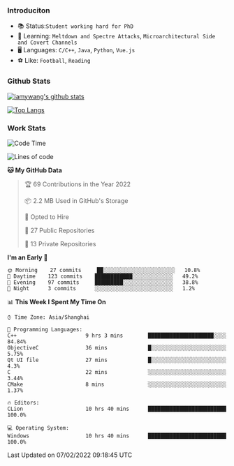 ### Introduciton

- 📚 Status:`Student working hard for PhD`
- 🔎 Learning: `Meltdown and Spectre Attacks`, `Microarchitectural Side and Covert Channels`
- 🖥️ Languages: `C/C++`, `Java`, `Python`, `Vue.js`
- ⚽ Like: `Football`, `Reading`

### Github Stats

[![iamywang's github stats](https://github-readme-stats.vercel.app/api?username=iamywang&count_private=true&show_icons=true)]()

[![Top Langs](https://github-readme-stats.vercel.app/api/top-langs/?username=iamywang&layout=compact)]()

### Work Stats

<!--START_SECTION:waka-->
![Code Time](http://img.shields.io/badge/Code%20Time-99%20hrs%204%20mins-blue)

![Lines of code](https://img.shields.io/badge/From%20Hello%20World%20I%27ve%20Written-534%20Thousand%20lines%20of%20code-blue)

**🐱 My GitHub Data** 

> 🏆 69 Contributions in the Year 2022
 > 
> 📦 2.2 MB Used in GitHub's Storage 
 > 
> 💼 Opted to Hire
 > 
> 📜 27 Public Repositories 
 > 
> 🔑 13 Private Repositories  
 > 
**I'm an Early 🐤** 

```text
🌞 Morning    27 commits     ██░░░░░░░░░░░░░░░░░░░░░░░   10.8% 
🌆 Daytime    123 commits    ████████████░░░░░░░░░░░░░   49.2% 
🌃 Evening    97 commits     █████████░░░░░░░░░░░░░░░░   38.8% 
🌙 Night      3 commits      ░░░░░░░░░░░░░░░░░░░░░░░░░   1.2%

```


📊 **This Week I Spent My Time On** 

```text
⌚︎ Time Zone: Asia/Shanghai

💬 Programming Languages: 
C++                      9 hrs 3 mins        █████████████████████░░░░   84.84% 
ObjectiveC               36 mins             █░░░░░░░░░░░░░░░░░░░░░░░░   5.75% 
Qt UI file               27 mins             █░░░░░░░░░░░░░░░░░░░░░░░░   4.3% 
C                        22 mins             ░░░░░░░░░░░░░░░░░░░░░░░░░   3.44% 
CMake                    8 mins              ░░░░░░░░░░░░░░░░░░░░░░░░░   1.37%

🔥 Editors: 
CLion                    10 hrs 40 mins      █████████████████████████   100.0%

💻 Operating System: 
Windows                  10 hrs 40 mins      █████████████████████████   100.0%

```


 Last Updated on 07/02/2022 09:18:45 UTC
<!--END_SECTION:waka-->
